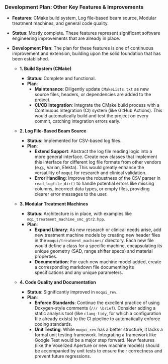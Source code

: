 ### Development Plan: Other Key Features & Improvements

*   **Features**: CMake build system, Log file-based beam source, Modular treatment machines, and general code quality.

*   **Status**: Mostly complete. These features represent significant software engineering improvements that are already in place.

*   **Development Plan**: The plan for these features is one of continuous improvement and extension, building upon the solid foundation that has been established.

    *   **1. Build System (CMake)**
        *   **Status**: Complete and functional.
        *   **Plan**: 
            *   **Maintenance**: Diligently update `CMakeLists.txt` as new source files, headers, or dependencies are added to the project.
            *   **CI/CD Integration**: Integrate the CMake build process with a Continuous Integration (CI) system (like GitHub Actions). This would automatically build and test the project on every commit, catching integration errors early.

    *   **2. Log File-Based Beam Source**
        *   **Status**: Implemented for CSV-based log files.
        *   **Plan**:
            *   **Extend Support**: Abstract the log file reading logic into a more general interface. Create new classes that implement this interface for different log file formats from other vendors (e.g., Varian, Elekta). This would greatly enhance the versatility of `moqui` for research and clinical validation.
            *   **Error Handling**: Improve the robustness of the CSV parser in `read_logfile_dir()` to handle potential errors like missing columns, incorrect data types, or empty files, providing clearer error messages to the user.

    *   **3. Modular Treatment Machines**
        *   **Status**: Architecture is in place, with examples like `mqi_treatment_machine_smc_gtr2.hpp`.
        *   **Plan**:
            *   **Expand Library**: As new research or clinical needs arise, add new treatment machine models by creating new header files in the `moqui/treatment_machines/` directory. Each new file would define a class for a specific machine, encapsulating its unique geometry (SAD, range shifter specs) and material properties.
            *   **Documentation**: For each new machine model added, create a corresponding markdown file documenting its specifications and any unique parameters.

    *   **4. Code Quality and Documentation**
        *   **Status**: Significantly improved in `moqui_rev`.
        *   **Plan**:
            *   **Enforce Standards**: Continue the excellent practice of using Doxygen-style comments (`/// \brief`). Consider adding a static analysis tool (like `clang-tidy`, for which a configuration file already exists) to the CI pipeline to automatically enforce coding standards.
            *   **Unit Testing**: While `moqui_rev` has a better structure, it lacks a formal unit testing framework. Integrating a framework like Google Test would be a major step forward. New features (like the Voxelized Aperture or new machine models) should be accompanied by unit tests to ensure their correctness and prevent future regressions.
